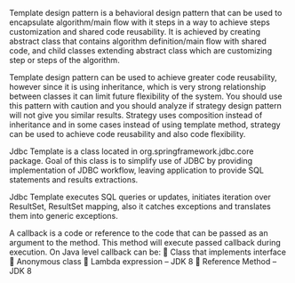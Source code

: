 Template design pattern is a behavioral design pattern that can be used to encapsulate algorithm/main flow with it steps in a way to achieve steps customization and shared code reusability. It is achieved by creating abstract class that contains algorithm definition/main flow with shared code, and child classes extending abstract class which are customizing step or steps of the algorithm.

Template design pattern can be used to achieve greater code reusability, however since it is using inheritance, which is very strong relationship between classes it can limit future flexibility of the system. You should use this pattern with caution and you should analyze if strategy design pattern will not give you similar results. Strategy uses composition instead of inheritance and in some cases instead of using template method, strategy can be used to achieve code reusability and also code flexibility.

Jdbc Template is a class located in org.springframework.jdbc.core package. Goal of this class is to simplify use of JDBC by providing implementation of JDBC workflow, leaving application to provide SQL statements and results extractions.

Jdbc Template executes SQL queries or updates, initiates iteration over ResultSet, ResultSet mapping, also it catches exceptions and translates them into generic exceptions.

A callback is a code or reference to the code that can be passed as an argument to the method. This method will execute passed callback during execution. On Java level callback can be:
     Class that implements interface
     Anonymous class
     Lambda expression – JDK 8
     Reference Method – JDK 8


